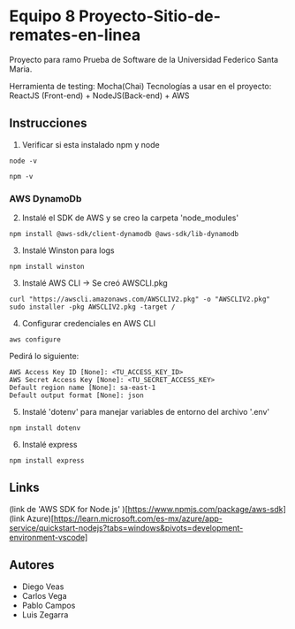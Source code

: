 # Equipo 8 Proyecto-Sitio-de-remates-en-linea
Proyecto para ramo Prueba de Software de la Universidad Federico Santa Maria.

Herramienta de testing: Mocha(Chai)
Tecnologías a usar en el proyecto: ReactJS (Front-end) + NodeJS(Back-end) + AWS

## Instrucciones

1. Verificar si esta instalado npm y node
```
node -v
```
```
npm -v
```


### AWS DynamoDb
2. Instalé el SDK de AWS y se creo la carpeta 'node_modules'
```
npm install @aws-sdk/client-dynamodb @aws-sdk/lib-dynamodb
```

3. Instalé Winston para logs
```
npm install winston
```


3. Instalé AWS CLI -> Se creó AWSCLI.pkg
```
curl "https://awscli.amazonaws.com/AWSCLIV2.pkg" -o "AWSCLIV2.pkg"
sudo installer -pkg AWSCLIV2.pkg -target /
```

4. Configurar credenciales en AWS CLI
```
aws configure
```

Pedirá lo siguiente:
```
AWS Access Key ID [None]: <TU_ACCESS_KEY_ID>
AWS Secret Access Key [None]: <TU_SECRET_ACCESS_KEY>
Default region name [None]: sa-east-1
Default output format [None]: json
```

5. Instalé 'dotenv' para manejar variables de entorno del archivo '.env'
```
npm install dotenv
```

6. Instalé express 
```
npm install express
```



## Links

(link de 'AWS SDK for Node.js' )[https://www.npmjs.com/package/aws-sdk]
(link Azure)[https://learn.microsoft.com/es-mx/azure/app-service/quickstart-nodejs?tabs=windows&pivots=development-environment-vscode]






## Autores
- Diego Veas
- Carlos Vega
- Pablo Campos
- Luis Zegarra



